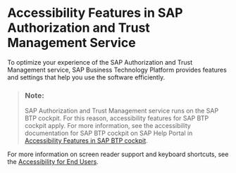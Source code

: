 <!-- loio29fdcb5ddb724764953b906a699709a7 -->

# Accessibility Features in SAP Authorization and Trust Management Service

To optimize your experience of the SAP Authorization and Trust Management service, SAP Business Technology Platform provides features and settings that help you use the software efficiently.



> ### Note:  
> SAP Authorization and Trust Management service runs on the SAP BTP cockpit. For this reason, accessibility features for SAP BTP cockpit apply. For more information, see the accessibility documentation for SAP BTP cockpit on SAP Help Portal in [Accessibility Features in SAP BTP cockpit](../50-administration-and-ops/accessibility-features-in-sap-btp-cockpit-8153bc4.md).

For more information on screen reader support and keyboard shortcuts, see the [Accessibility for End Users](https://help.sap.com/docs/SAPUI5/bc5a64aac808463baa95b4230f221716/f562835d0b4e44129aa24a17551a0baa.html?version=1.98).



